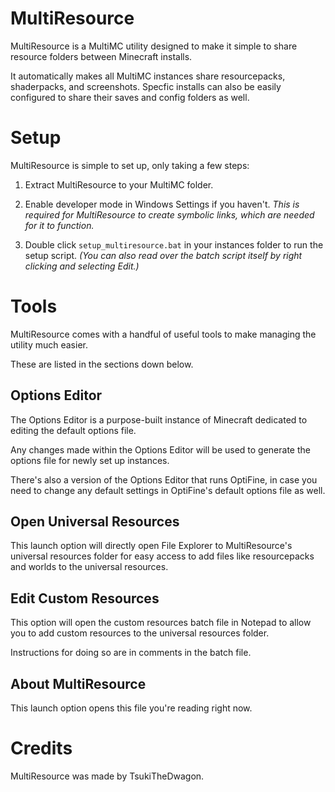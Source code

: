 # MultiResource

MultiResource is a MultiMC utility designed to make it simple to share resource folders between Minecraft installs.

It automatically makes all MultiMC instances share resourcepacks, shaderpacks, and screenshots. Specfic installs can also be easily configured to share their saves and config folders as well.

# Setup

MultiResource is simple to set up, only taking a few steps:

1. Extract MultiResource to your MultiMC folder.

2. Enable developer mode in Windows Settings if you haven't. *This is required for MultiResource to create symbolic links, which are needed for it to function.*

3. Double click `setup_multiresource.bat` in your instances folder to run the setup script. *(You can also read over the batch script itself by right clicking and selecting Edit.)*

# Tools

MultiResource comes with a handful of useful tools to make managing the utility much easier.

These are listed in the sections down below.

## Options Editor

The Options Editor is a purpose-built instance of Minecraft dedicated to editing the default options file.

Any changes made within the Options Editor will be used to generate the options file for newly set up instances.

There's also a version of the Options Editor that runs OptiFine, in case you need to change any default settings in OptiFine's default options file as well.

## Open Universal Resources

This launch option will directly open File Explorer to MultiResource's universal resources folder for easy access to add files like resourcepacks and worlds to the universal resources.

## Edit Custom Resources

This option will open the custom resources batch file in Notepad to allow you to add custom resources to the universal resources folder.

Instructions for doing so are in comments in the batch file.

## About MultiResource

This launch option opens this file you're reading right now.


# Credits
MultiResource was made by TsukiTheDwagon.